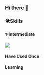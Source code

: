 ### Hi there 👋

### 🛠Skills
#### ✨Intermediate
<img src="https://img.shields.io/badge/PyTorch-EE4C2C?style=flat&logo=pytorch&logoColor=white"/>

#### Have Used Once

#### Learning
<!--
**ConfeitoHS/ConfeitoHS** is a ✨ _special_ ✨ repository because its `README.md` (this file) appears on your GitHub profile.

Here are some ideas to get you started:

- 🔭 I’m currently working on ...
- 🌱 I’m currently learning ...
- 👯 I’m looking to collaborate on ...
- 🤔 I’m looking for help with ...
- 💬 Ask me about ...
- 📫 How to reach me: ...
- 😄 Pronouns: ...
- ⚡ Fun fact: ...
-->
